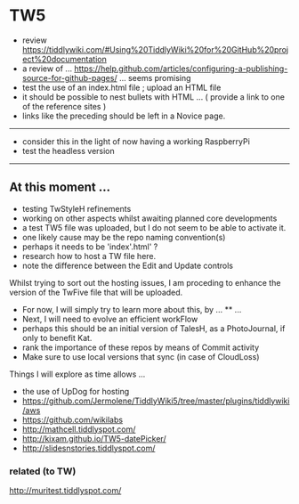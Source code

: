 # TW5
* review https://tiddlywiki.com/#Using%20TiddlyWiki%20for%20GitHub%20project%20documentation
* a review of ... https://help.github.com/articles/configuring-a-publishing-source-for-github-pages/ ... seems promising
* test the use of an index.html file ; upload an HTML file
* it should be possible to nest bullets with HTML ... ( provide a link to one of the reference sites )
* links like the preceding should be left in a Novice page.

<hr>

* consider this in the light of now having a working RaspberryPi
* test the headless version

<hr>

## At this moment ...
* testing TwStyleH refinements
* working on other aspects whilst awaiting planned core developments
* a test TW5 file was uploaded, but I do not seem to be able to activate it.
* one likely cause may be the repo naming convention(s)
* perhaps it needs to be 'index'.html' ?
* research how to host a TW file here.
* note the difference between the Edit and Update controls


Whilst trying to sort out the hosting issues, I am proceding to enhance the version of the TwFive file that will be uploaded.
* For now, I will simply try to learn more about this, by ...
** ...
* Next, I will need to evolve an efficient workFlow
* perhaps this should be an initial version of TalesH, as a PhotoJournal, if only to benefit Kat.
* rank the importance of these repos by means of Commit activity
* Make sure to use local versions that sync (in case of CloudLoss)

Things I will explore as time allows ...
* the use of UpDog for hosting
* https://github.com/Jermolene/TiddlyWiki5/tree/master/plugins/tiddlywiki/aws
* https://github.com/wikilabs
* http://mathcell.tiddlyspot.com/
* http://kixam.github.io/TW5-datePicker/
* http://slidesnstories.tiddlyspot.com/

### related (to TW)

http://muritest.tiddlyspot.com/
